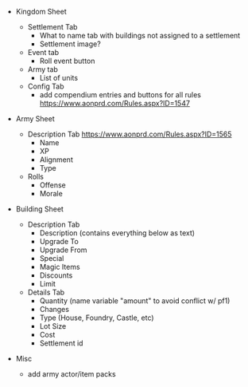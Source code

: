 - Kingdom Sheet
  - Settlement Tab
    - What to name tab with buildings not assigned to a settlement
    - Settlement image?
  - Event tab
    - Roll event button
  - Army tab
    - List of units
  - Config Tab
    - add compendium entries and buttons for all rules https://www.aonprd.com/Rules.aspx?ID=1547

- Army Sheet
  - Description Tab https://www.aonprd.com/Rules.aspx?ID=1565
    - Name
    - XP
    - Alignment
    - Type
  - Rolls
    - Offense
    - Morale

- Building Sheet
  - Description Tab
    - Description (contains everything below as text)
    - Upgrade To
    - Upgrade From
    - Special
    - Magic Items
    - Discounts
    - Limit
  - Details Tab
    - Quantity (name variable "amount" to avoid conflict w/ pf1)
    - Changes
    - Type (House, Foundry, Castle, etc)
    - Lot Size
    - Cost
    - Settlement id

- Misc
  - add army actor/item packs
